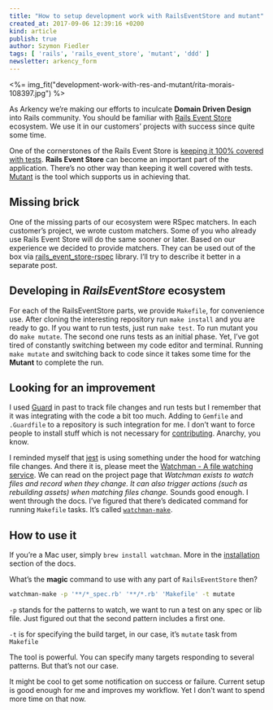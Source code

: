 ```yaml
---
title: "How to setup development work with RailsEventStore and mutant"
created_at: 2017-09-06 12:39:16 +0200
kind: article
publish: true
author: Szymon Fiedler
tags: [ 'rails', 'rails_event_store', 'mutant', 'ddd' ]
newsletter: arkency_form
---
```


<%= img_fit("development-work-with-res-and-mutant/rita-morais-108397.jpg") %>

As Arkency we’re making our efforts to inculcate **Domain Driven Design** into Rails community. You should be familiar with [Rails Event Store](http://railseventstore.org) ecosystem. We use it in our customers’ projects with success since quite some time.

<!-- more -->

One of the cornerstones of the Rails Event Store is [keeping it 100% covered with tests](http://blog.arkency.com/2015/04/why-i-want-to-introduce-mutation-testing-to-the-rails-event-store-gem/). **Rails Event Store** can become an important part of the application. There’s no other way than keeping it well covered with tests. [Mutant](https://github.com/mbj/mutant) is the tool which supports us in achieving that.

## Missing brick
One of the missing parts of our ecosystem were RSpec matchers. In each customer’s project, we wrote custom matchers. Some of you who already use Rails Event Store will do the same sooner or later. Based on our experience we decided to provide matchers. They can be used out of the box via [rails_event_store-rspec](https://github.com/RailsEventStore/rails_event_store-rspec) library. I’ll try to describe it better in a separate post.

## Developing in _RailsEventStore_ ecosystem
For each of the RailsEventStore parts, we provide `Makefile`, for convenience use. After cloning the interesting repository run `make install` and you are ready to go. If you want to run tests, just run `make test`. To run mutant you do `make mutate`. The second one runs tests as an initial phase. Yet, I’ve got tired of constantly switching between my code editor and terminal. Running `make mutate` and switching back to code since it takes some time for the **Mutant** to complete the run.

## Looking for an improvement
I used [Guard](https://github.com/guard/guard) in past to track file changes and run tests but I remember that it was integrating with the code a bit too much. Adding to `Gemfile` and `.Guardfile` to a repository is such integration for me. I don’t want to force people to install stuff which is not necessary for [contributing](http://railseventstore.org/contributing/). Anarchy, you know.

I reminded myself that [jest](http://facebook.github.io/jest/) is using something under the hood for watching file changes. And there it is, please meet the [Watchman - A file watching service](https://facebook.github.io/watchman/). We can read on the project page that _Watchman exists to watch files and record when they change. It can also trigger actions (such as rebuilding assets) when matching files change._ Sounds good enough. I went through the docs. I’ve figured that there’s dedicated command for running `Makefile` tasks. It’s called [`watchman-make`](https://facebook.github.io/watchman/docs/watchman-make.html).

## How to use it
If you’re a Mac user, simply `brew install watchman`. More in the [installation](https://facebook.github.io/watchman/docs/install.html) section of the docs.

What’s the **magic** command to use with any part of `RailsEventStore` then?

```bash
watchman-make -p '**/*_spec.rb' '**/*.rb' 'Makefile' -t mutate
```

`-p` stands for the patterns to watch, we want to run a test on any spec or lib file. Just figured out that the second pattern includes a first one.

`-t` is for specifying the build target, in our case, it’s `mutate` task from `Makefile`

The tool is powerful. You can specify many targets responding to several patterns. But that’s not our case.

It might be cool to get some notification on success or failure. Current setup is good enough for me and improves my workflow. Yet I don't want to spend more time on that now.
